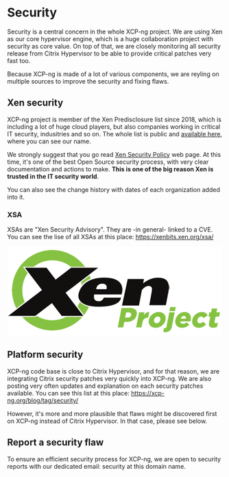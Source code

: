 # Security

Security is a central concern in the whole XCP-ng project. We are using Xen as our core hypervisor engine, which is a huge collaboration project with security as core value. On top of that, we are closely monitoring all security release from Citrix Hypervisor to be able to provide critical patches very fast too.

Because XCP-ng is made of a lot of various components, we are reyling on multiple sources to improve the security and fixing flaws.

## Xen security

XCP-ng project is member of the Xen Predisclosure list since 2018, which is including a lot of huge cloud players, but also companies working in critical IT security, indusitries and so on. The whole list is public and [available here](https://xenproject.org/developers/security-policy/#organizations-on-the-pre-disclosure-list), where you can see our name.

We strongly suggest that you go read [Xen Security Policy](https://xenproject.org/developers/security-policy/) web page. At this time, it's one of the best Open Source security process, with very clear documentation and actions to make. **This is one of the big reason Xen is trusted in the IT security world**.

You can also see the change history with dates of each organization added into it.

### XSA

XSAs are "Xen Security Advisory". They are -in general- linked to a CVE. You can see the lise of all XSAs at this place: <https://xenbits.xen.org/xsa/>

![](../assets/img/xen_logo.png)

## Platform security

XCP-ng code base is close to Citrix Hypervisor, and for that reason, we are integrating Citrix security patches very quickly into XCP-ng. We are also posting very often updates and explanation on each security patches available. You can see this list at this place: <https://xcp-ng.org/blog/tag/security/>

However, it's more and more plausible that flaws might be discovered first on XCP-ng instead of Citrix Hypervisor. In that case, please see below.

## Report a security flaw

To ensure an efficient security process for XCP-ng, we are open to security reports with our dedicated email: security at this domain name.
